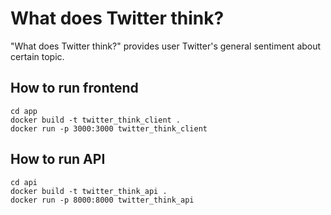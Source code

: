 # What does Twitter think?
"What does Twitter think?" provides user Twitter's general sentiment about certain topic.
## How to run frontend
``` 
cd app 
docker build -t twitter_think_client .
docker run -p 3000:3000 twitter_think_client
```

## How to run API
``` 
cd api 
docker build -t twitter_think_api .
docker run -p 8000:8000 twitter_think_api
```